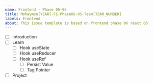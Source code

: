 ```yaml
---
name: Frontend - Phase 06-05
title: Mohaymen[YEAR]-FE-Phase06-05-Team[TEAM_NUMBER]
labels: Frontend
about: This issue template is based on frontend phase 06 react 05
---
```


-   [ ] Introduction
-   [ ] Learn
  -   [ ] Hook useState
  -   [ ] Hook useReducer
  -   [ ] Hook useRef
      - [ ] Persist Value
      - [ ] Tag Pointer
- [ ] Project
